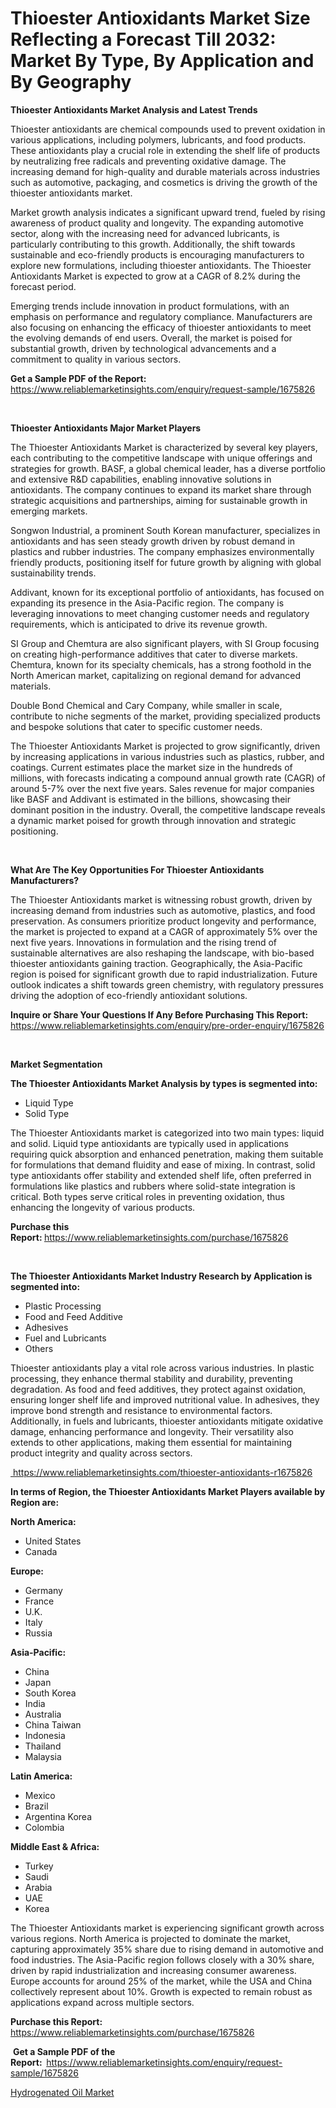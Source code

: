 <p><h1>Thioester Antioxidants Market Size Reflecting a Forecast Till 2032: Market By Type, By Application and By Geography</h1></p><p><strong>Thioester Antioxidants Market Analysis and Latest Trends</strong></p>
<p><p>Thioester antioxidants are chemical compounds used to prevent oxidation in various applications, including polymers, lubricants, and food products. These antioxidants play a crucial role in extending the shelf life of products by neutralizing free radicals and preventing oxidative damage. The increasing demand for high-quality and durable materials across industries such as automotive, packaging, and cosmetics is driving the growth of the thioester antioxidants market.</p><p>Market growth analysis indicates a significant upward trend, fueled by rising awareness of product quality and longevity. The expanding automotive sector, along with the increasing need for advanced lubricants, is particularly contributing to this growth. Additionally, the shift towards sustainable and eco-friendly products is encouraging manufacturers to explore new formulations, including thioester antioxidants. The Thioester Antioxidants Market is expected to grow at a CAGR of 8.2% during the forecast period. </p><p>Emerging trends include innovation in product formulations, with an emphasis on performance and regulatory compliance. Manufacturers are also focusing on enhancing the efficacy of thioester antioxidants to meet the evolving demands of end users. Overall, the market is poised for substantial growth, driven by technological advancements and a commitment to quality in various sectors.</p></p>
<p><strong>Get a Sample PDF of the Report:&nbsp;</strong> <a href="https://www.reliablemarketinsights.com/enquiry/request-sample/1675826?utm_campaign=2185&utm_medium=2&utm_source=Github&utm_content=ia&utm_term=01042025&utm_id=thioester-antioxidants">https://www.reliablemarketinsights.com/enquiry/request-sample/1675826</a></p>
<p>&nbsp;</p>
<p><strong>Thioester Antioxidants Major Market Players</strong></p>
<p><p>The Thioester Antioxidants Market is characterized by several key players, each contributing to the competitive landscape with unique offerings and strategies for growth. BASF, a global chemical leader, has a diverse portfolio and extensive R&D capabilities, enabling innovative solutions in antioxidants. The company continues to expand its market share through strategic acquisitions and partnerships, aiming for sustainable growth in emerging markets.</p><p>Songwon Industrial, a prominent South Korean manufacturer, specializes in antioxidants and has seen steady growth driven by robust demand in plastics and rubber industries. The company emphasizes environmentally friendly products, positioning itself for future growth by aligning with global sustainability trends.</p><p>Addivant, known for its exceptional portfolio of antioxidants, has focused on expanding its presence in the Asia-Pacific region. The company is leveraging innovations to meet changing customer needs and regulatory requirements, which is anticipated to drive its revenue growth.</p><p>SI Group and Chemtura are also significant players, with SI Group focusing on creating high-performance additives that cater to diverse markets. Chemtura, known for its specialty chemicals, has a strong foothold in the North American market, capitalizing on regional demand for advanced materials.</p><p>Double Bond Chemical and Cary Company, while smaller in scale, contribute to niche segments of the market, providing specialized products and bespoke solutions that cater to specific customer needs.</p><p>The Thioester Antioxidants Market is projected to grow significantly, driven by increasing applications in various industries such as plastics, rubber, and coatings. Current estimates place the market size in the hundreds of millions, with forecasts indicating a compound annual growth rate (CAGR) of around 5-7% over the next five years. Sales revenue for major companies like BASF and Addivant is estimated in the billions, showcasing their dominant position in the industry. Overall, the competitive landscape reveals a dynamic market poised for growth through innovation and strategic positioning.</p></p>
<p>&nbsp;</p>
<p><strong>What Are The Key Opportunities For Thioester Antioxidants Manufacturers?</strong></p>
<p><p>The Thioester Antioxidants market is witnessing robust growth, driven by increasing demand from industries such as automotive, plastics, and food preservation. As consumers prioritize product longevity and performance, the market is projected to expand at a CAGR of approximately 5% over the next five years. Innovations in formulation and the rising trend of sustainable alternatives are also reshaping the landscape, with bio-based thioester antioxidants gaining traction. Geographically, the Asia-Pacific region is poised for significant growth due to rapid industrialization. Future outlook indicates a shift towards green chemistry, with regulatory pressures driving the adoption of eco-friendly antioxidant solutions.</p></p>
<p><strong>Inquire or Share Your Questions If Any Before Purchasing This Report:</strong> <a href="https://www.reliablemarketinsights.com/enquiry/pre-order-enquiry/1675826?utm_campaign=2185&utm_medium=2&utm_source=Github&utm_content=ia&utm_term=01042025&utm_id=thioester-antioxidants">https://www.reliablemarketinsights.com/enquiry/pre-order-enquiry/1675826</a></p>
<p>&nbsp;</p>
<p><strong>Market Segmentation</strong></p>
<p><strong>The Thioester Antioxidants Market Analysis by types is segmented into:</strong></p>
<p><ul><li>Liquid Type</li><li>Solid Type</li></ul></p>
<p><p>The Thioester Antioxidants market is categorized into two main types: liquid and solid. Liquid type antioxidants are typically used in applications requiring quick absorption and enhanced penetration, making them suitable for formulations that demand fluidity and ease of mixing. In contrast, solid type antioxidants offer stability and extended shelf life, often preferred in formulations like plastics and rubbers where solid-state integration is critical. Both types serve critical roles in preventing oxidation, thus enhancing the longevity of various products.</p></p>
<p><strong>Purchase this Report:&nbsp;</strong><a href="https://www.reliablemarketinsights.com/purchase/1675826?utm_campaign=2185&utm_medium=2&utm_source=Github&utm_content=ia&utm_term=01042025&utm_id=thioester-antioxidants">https://www.reliablemarketinsights.com/purchase/1675826</a></p>
<p>&nbsp;</p>
<p><strong>The Thioester Antioxidants Market Industry Research by Application is segmented into:</strong></p>
<p><ul><li>Plastic Processing</li><li>Food and Feed Additive</li><li>Adhesives</li><li>Fuel and Lubricants</li><li>Others</li></ul></p>
<p><p>Thioester antioxidants play a vital role across various industries. In plastic processing, they enhance thermal stability and durability, preventing degradation. As food and feed additives, they protect against oxidation, ensuring longer shelf life and improved nutritional value. In adhesives, they improve bond strength and resistance to environmental factors. Additionally, in fuels and lubricants, thioester antioxidants mitigate oxidative damage, enhancing performance and longevity. Their versatility also extends to other applications, making them essential for maintaining product integrity and quality across sectors.</p></p>
<p><a href="https://www.reliablemarketinsights.com/thioester-antioxidants-r1675826?utm_campaign=2185&utm_medium=2&utm_source=Github&utm_content=ia&utm_term=01042025&utm_id=thioester-antioxidants">&nbsp;https://www.reliablemarketinsights.com/thioester-antioxidants-r1675826</a></p>
<p><strong>In terms of Region, the Thioester Antioxidants Market Players available by Region are:</strong></p>
<p>
    <p> <strong> North America: </strong>
        <ul>
            <li>United States</li>
            <li>Canada</li>
        </ul>
        </p> 
    <p> <strong> Europe: </strong>
        <ul>
            <li>Germany</li>
            <li>France</li>
            <li>U.K.</li>
            <li>Italy</li>
            <li>Russia</li>
        </ul>
        </p> 
    <p> <strong> Asia-Pacific: </strong>
        <ul>
            <li>China</li>
            <li>Japan</li>
            <li>South Korea</li>
            <li>India</li>
            <li>Australia</li>
            <li>China Taiwan</li>
            <li>Indonesia</li>
            <li>Thailand</li>
            <li>Malaysia</li>
        </ul>
        </p> 
    <p> <strong> Latin America: </strong>
        <ul>
            <li>Mexico</li>
            <li>Brazil</li>
            <li>Argentina Korea</li>
            <li>Colombia</li>
        </ul>
        </p> 
    <p> <strong> Middle East & Africa: </strong>
        <ul>
            <li>Turkey</li>
            <li>Saudi</li>
            <li>Arabia</li>
            <li>UAE</li>
            <li>Korea</li>
        </ul>
    </p>
    </p>
<p><p>The Thioester Antioxidants market is experiencing significant growth across various regions. North America is projected to dominate the market, capturing approximately 35% share due to rising demand in automotive and food industries. The Asia-Pacific region follows closely with a 30% share, driven by rapid industrialization and increasing consumer awareness. Europe accounts for around 25% of the market, while the USA and China collectively represent about 10%. Growth is expected to remain robust as applications expand across multiple sectors.</p></p>
<p><strong>Purchase this Report: </strong><a href="https://www.reliablemarketinsights.com/purchase/1675826?utm_campaign=2185&utm_medium=2&utm_source=Github&utm_content=ia&utm_term=01042025&utm_id=thioester-antioxidants">https://www.reliablemarketinsights.com/purchase/1675826</a></p>
<p>&nbsp;<strong>Get a Sample PDF of the Report:&nbsp;&nbsp;</strong><a href="https://www.reliablemarketinsights.com/enquiry/request-sample/1675826?utm_campaign=2185&utm_medium=2&utm_source=Github&utm_content=ia&utm_term=01042025&utm_id=thioester-antioxidants">https://www.reliablemarketinsights.com/enquiry/request-sample/1675826</a></p>
<p><strong></strong></p>
<p><p><a href="https://github.com/arionmp/Market-Research-Report-List-5/blob/main/hydrogenated-oil-market.md?utm_campaign=2185&utm_medium=2&utm_source=Github&utm_content=ia&utm_term=01042025&utm_id=thioester-antioxidants">Hydrogenated Oil Market</a></p></p>